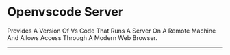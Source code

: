 # Openvscode Server

Provides A Version Of Vs Code That Runs A Server On A Remote Machine And Allows Access Through A Modern Web Browser.

---